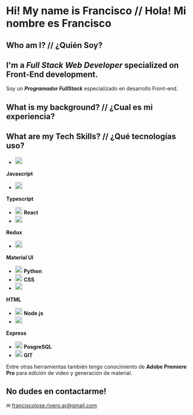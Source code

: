 # Hi! My name is Francisco // Hola! Mi nombre es Francisco

## Who am I? // ¿Quién Soy?

I'm a _**Full Stack Web Developer**_ specialized on Front-End development.
---------------------------------------------------------------------------
Soy un _**Programador FullStack**_ especializado en desarrollo Front-end.

## What is my background? // ¿Cual es mi experiencia?



## What are my Tech Skills? // ¿Qué tecnologías uso?

-  <img src="https://upload.wikimedia.org/wikipedia/commons/thumb/a/a7/React-icon.svg/2300px-React-icon.svg.png" alt="Icon" width="20"> 
 **Javascript**
-  <img src="https://upload.wikimedia.org/wikipedia/commons/thumb/a/a7/React-icon.svg/2300px-React-icon.svg.png" alt="Icon" width="20"> 
 **Typescript**
- <img src="https://upload.wikimedia.org/wikipedia/commons/thumb/a/a7/React-icon.svg/2300px-React-icon.svg.png" alt="Icon" width="20"> **React** 
-  <img src="https://upload.wikimedia.org/wikipedia/commons/thumb/a/a7/React-icon.svg/2300px-React-icon.svg.png" alt="Icon" width="20"> 
 **Redux**
-  <img src="https://upload.wikimedia.org/wikipedia/commons/thumb/a/a7/React-icon.svg/2300px-React-icon.svg.png" alt="Icon" width="20"> 
 **Material UI**
-  <img src="https://upload.wikimedia.org/wikipedia/commons/thumb/a/a7/React-icon.svg/2300px-React-icon.svg.png" alt="Icon" width="20"> **Python**
-  <img src="https://upload.wikimedia.org/wikipedia/commons/thumb/a/a7/React-icon.svg/2300px-React-icon.svg.png" alt="Icon" width="20">  **CSS**
-  <img src="https://upload.wikimedia.org/wikipedia/commons/thumb/a/a7/React-icon.svg/2300px-React-icon.svg.png" alt="Icon" width="20"> 
 **HTML**
- <img src="https://camo.githubusercontent.com/ad23f218338fb332b15bf837b6f458654b86254955cf9b505498de75b0f1a8ac/68747470733a2f2f6d6964752e6465762f696d616765732f746167732f6e6f64652e706e67" alt="Icon" width="20"> **Node.js**
-  <img src="https://upload.wikimedia.org/wikipedia/commons/thumb/a/a7/React-icon.svg/2300px-React-icon.svg.png" alt="Icon" width="20"> 
 **Express**
-  <img src="https://upload.wikimedia.org/wikipedia/commons/thumb/a/a7/React-icon.svg/2300px-React-icon.svg.png" alt="Icon" width="20">  **PosgreSQL**
-  <img src="https://upload.wikimedia.org/wikipedia/commons/thumb/a/a7/React-icon.svg/2300px-React-icon.svg.png" alt="Icon" width="20">  **GIT**

Entre otras herramientas también tengo conocimiento de **Adobe Premiere Pro** para edición de video y generación de material.

## No dudes en contactarme!

✉ franciscojose.rivero.ar@gmail.com

<!--
**riverofrancisco/riverofrancisco** is a ✨ _special_ ✨ repository because its `README.md` (this file) appears on your GitHub profile.

Here are some ideas to get you started:

- 🔭 I’m currently working on ...
- 🌱 I’m currently learning ...
- 👯 I’m looking to collaborate on ...
- 🤔 I’m looking for help with ...
- 💬 Ask me about ...
- 📫 How to reach me: ...
- 😄 Pronouns: ...
- ⚡ Fun fact: ...
-->
